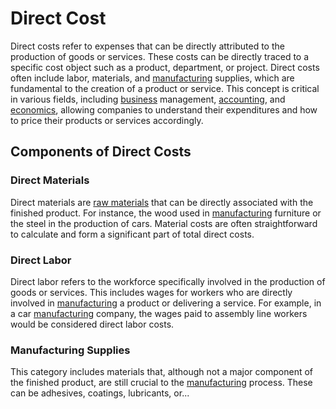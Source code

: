 # Direct Cost

Direct costs refer to expenses that can be directly attributed to the production of goods or services. These costs can be directly traced to a specific cost object such as a product, department, or project. Direct costs often include labor, materials, and [manufacturing](../m/manufacturing.md) supplies, which are fundamental to the creation of a product or service. This concept is critical in various fields, including [business](../b/business.md) management, [accounting](../a/accounting.md), and [economics](../e/economics.md), allowing companies to understand their expenditures and how to price their products or services accordingly.

## Components of Direct Costs

### Direct Materials
Direct materials are [raw materials](../r/raw_materials.md) that can be directly associated with the finished product. For instance, the wood used in [manufacturing](../m/manufacturing.md) furniture or the steel in the production of cars. Material costs are often straightforward to calculate and form a significant part of total direct costs.

### Direct Labor
Direct labor refers to the workforce specifically involved in the production of goods or services. This includes wages for workers who are directly involved in [manufacturing](../m/manufacturing.md) a product or delivering a service. For example, in a car [manufacturing](../m/manufacturing.md) company, the wages paid to assembly line workers would be considered direct labor costs.

### Manufacturing Supplies
This category includes materials that, although not a major component of the finished product, are still crucial to the [manufacturing](../m/manufacturing.md) process. These can be adhesives, coatings, lubricants, or...